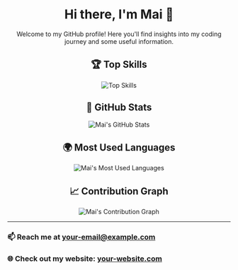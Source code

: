 <div align="center">

# Hi there, I'm Mai 👋

Welcome to my GitHub profile! Here you'll find insights into my coding journey and some useful information.

## 🏆 Top Skills

![Top Skills](https://skillicons.dev/icons?i=js,html,css,python,react,java)

## 🚀 GitHub Stats

![Mai's GitHub Stats](https://github-readme-stats.vercel.app/api?username=Mai-00048&show_icons=true&hide_title=true&hide=prs&count_private=true&include_all_commits=true&theme=dark&bg_color=000000&text_color=ffffff)

## 🌍 Most Used Languages

![Mai's Most Used Languages](https://github-readme-stats.vercel.app/api/top-langs/?username=Mai-00048&layout=compact&theme=dark&bg_color=000000&text_color=ffffff)

## 📈 Contribution Graph

![Mai's Contribution Graph](https://github-readme-activity-graph.cyclic.app/graph?username=Mai-00048&theme=github)

</div>

---

### 📫 Reach me at [your-email@example.com](mailto:your-email@example.com)  
### 🌐 Check out my website: [your-website.com](https://your-website.com)


